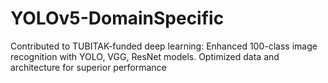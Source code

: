 # YOLOv5-DomainSpecific
Contributed to TUBITAK-funded deep learning: Enhanced 100-class image recognition with YOLO, VGG, ResNet models. Optimized data and architecture for superior performance
